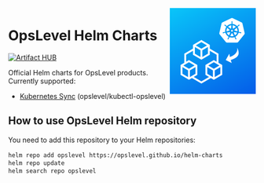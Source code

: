 <img align="right" src="logo.png" width="175" height="175">

# OpsLevel Helm Charts

[![Artifact HUB](https://img.shields.io/endpoint?url=https://artifacthub.io/badge/repository/opslevel)](https://artifacthub.io/packages/search?repo=opslevel) 


Official Helm charts for OpsLevel products. Currently supported:

- [Kubernetes Sync](https://github.com/OpsLevel/helm-charts/tree/main/charts/kubernetes-sync) (opslevel/kubectl-opslevel)

## How to use OpsLevel Helm repository

You need to add this repository to your Helm repositories:

```
helm repo add opslevel https://opslevel.github.io/helm-charts
helm repo update
helm search repo opslevel
```
